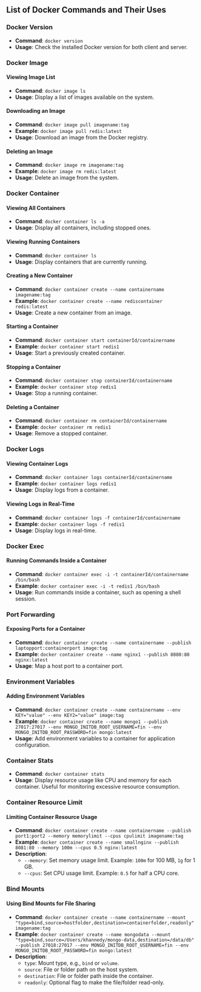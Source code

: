## List of Docker Commands and Their Uses

### Docker Version

- **Command**: `docker version`
- **Usage**: Check the installed Docker version for both client and server.

### Docker Image

#### Viewing Image List
- **Command**: `docker image ls`
- **Usage**: Display a list of images available on the system.

#### Downloading an Image
- **Command**: `docker image pull imagename:tag`
- **Example**: `docker image pull redis:latest`
- **Usage**: Download an image from the Docker registry.

#### Deleting an Image
- **Command**: `docker image rm imagename:tag`
- **Example**: `docker image rm redis:latest`
- **Usage**: Delete an image from the system.

### Docker Container

#### Viewing All Containers
- **Command**: `docker container ls -a`
- **Usage**: Display all containers, including stopped ones.

#### Viewing Running Containers
- **Command**: `docker container ls`
- **Usage**: Display containers that are currently running.

#### Creating a New Container
- **Command**: `docker container create --name containername imagename:tag`
- **Example**: `docker container create --name rediscontainer redis:latest`
- **Usage**: Create a new container from an image.

#### Starting a Container
- **Command**: `docker container start containerId/containername`
- **Example**: `docker container start redis1`
- **Usage**: Start a previously created container.

#### Stopping a Container
- **Command**: `docker container stop containerId/containername`
- **Example**: `docker container stop redis1`
- **Usage**: Stop a running container.

#### Deleting a Container
- **Command**: `docker container rm containerId/containername`
- **Example**: `docker container rm redis1`
- **Usage**: Remove a stopped container.

### Docker Logs

#### Viewing Container Logs
- **Command**: `docker container logs containerId/containername`
- **Example**: `docker container logs redis1`
- **Usage**: Display logs from a container.

#### Viewing Logs in Real-Time
- **Command**: `docker container logs -f containerId/containername`
- **Example**: `docker container logs -f redis1`
- **Usage**: Display logs in real-time.

### Docker Exec

#### Running Commands Inside a Container
- **Command**: `docker container exec -i -t containerId/containername /bin/bash`
- **Example**: `docker container exec -i -t redis1 /bin/bash`
- **Usage**: Run commands inside a container, such as opening a shell session.

### Port Forwarding

#### Exposing Ports for a Container
- **Command**: `docker container create --name containername --publish laptopport:containerport image:tag`
- **Example**: `docker container create --name nginx1 --publish 8080:80 nginx:latest`
- **Usage**: Map a host port to a container port.

### Environment Variables

#### Adding Environment Variables
- **Command**: `docker container create --name containername --env KEY="value" --env KEY2="value" image:tag`
- **Example**: `docker container create --name mongo1 --publish 27017:27017 --env MONGO_INITDB_ROOT_USERNAME=fin --env MONGO_INITDB_ROOT_PASSWORD=fin mongo:latest`
- **Usage**: Add environment variables to a container for application configuration.

### Container Stats

- **Command**: `docker container stats`
- **Usage**: Display resource usage like CPU and memory for each container. Useful for monitoring excessive resource consumption.

### Container Resource Limit

#### Limiting Container Resource Usage
- **Command**: `docker container create --name containername --publish port1:port2 --memory memorylimit --cpus cpulimit imagename:tag`
- **Example**: `docker container create --name smallnginx --publish 8081:80 --memory 100m --cpus 0.5 nginx:latest`
- **Description**:
    - `--memory`: Set memory usage limit. Example: `100m` for 100 MB, `1g` for 1 GB.
    - `--cpus`: Set CPU usage limit. Example: `0.5` for half a CPU core.

### Bind Mounts

#### Using Bind Mounts for File Sharing
- **Command**: `docker container create --name containername --mount "type=bind,source=hostfolder,destination=containerfolder,readonly" imagename:tag`
- **Example**: `docker container create --name mongodata --mount "type=bind,source=/Users/khannedy/mongo-data,destination=/data/db" --publish 27018:27017 --env MONGO_INITDB_ROOT_USERNAME=fin --env MONGO_INITDB_ROOT_PASSWORD=fin mongo:latest`
- **Description**:
    - `type`: Mount type, e.g., `bind` or `volume`.
    - `source`: File or folder path on the host system.
    - `destination`: File or folder path inside the container.
    - `readonly`: Optional flag to make the file/folder read-only.
